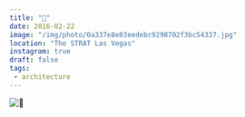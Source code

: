```yaml
---
title: "🗼"
date: 2016-02-22
image: "/img/photo/0a337e8e03eedebc9298702f3bc54337.jpg"
location: "The STRAT Las Vegas"
instagram: true
draft: false
tags:
 - architecture
---
```


![🗼](/img/photo/0a337e8e03eedebc9298702f3bc54337.jpg)
